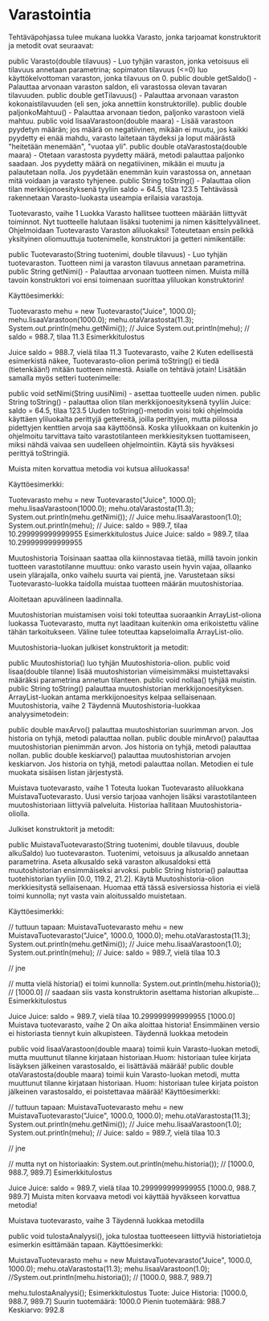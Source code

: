 # Varastointia

Tehtäväpohjassa tulee mukana luokka Varasto, jonka tarjoamat konstruktorit ja metodit ovat seuraavat:

public Varasto(double tilavuus) - Luo tyhjän varaston, jonka vetoisuus eli tilavuus annetaan parametrina; sopimaton tilavuus (<=0) luo käyttökelvottoman varaston, jonka tilavuus on 0.
public double getSaldo() - Palauttaa arvonaan varaston saldon, eli varastossa olevan tavaran tilavuuden.
public double getTilavuus() - Palauttaa arvonaan varaston kokonaistilavuuden (eli sen, joka annettiin konstruktorille).
public double paljonkoMahtuu() - Palauttaa arvonaan tiedon, paljonko varastoon vielä mahtuu.
public void lisaaVarastoon(double maara) - Lisää varastoon pyydetyn määrän; jos määrä on negatiivinen, mikään ei muutu, jos kaikki pyydetty ei enää mahdu, varasto laitetaan täydeksi ja loput määrästä "heitetään menemään", "vuotaa yli".
public double otaVarastosta(double maara) - Otetaan varastosta pyydetty määrä, metodi palauttaa paljonko saadaan. Jos pyydetty määrä on negatiivinen, mikään ei muutu ja palautetaan nolla. Jos pyydetään enemmän kuin varastossa on, annetaan mitä voidaan ja varasto tyhjenee.
public String toString() - Palauttaa olion tilan merkkijonoesityksenä tyyliin saldo = 64.5, tilaa 123.5
Tehtävässä rakennetaan Varasto-luokasta useampia erilaisia varastoja.

Tuotevarasto, vaihe 1
Luokka Varasto hallitsee tuotteen määrään liittyvät toiminnot. Nyt tuotteelle halutaan lisäksi tuotenimi ja nimen käsittelyvälineet. Ohjelmoidaan Tuotevarasto Varaston aliluokaksi! Toteutetaan ensin pelkkä yksityinen oliomuuttuja tuotenimelle, konstruktori ja getteri nimikentälle:

public Tuotevarasto(String tuotenimi, double tilavuus) - Luo tyhjän tuotevaraston. Tuotteen nimi ja varaston tilavuus annetaan parametrina.
public String getNimi() - Palauttaa arvonaan tuotteen nimen.
Muista millä tavoin konstruktori voi ensi toimenaan suorittaa yliluokan konstruktorin!

Käyttöesimerkki:

Tuotevarasto mehu = new Tuotevarasto("Juice", 1000.0);
mehu.lisaaVarastoon(1000.0);
mehu.otaVarastosta(11.3);
System.out.println(mehu.getNimi()); // Juice
System.out.println(mehu);           // saldo = 988.7, tilaa 11.3
Esimerkkitulostus

Juice
saldo = 988.7, vielä tilaa 11.3
Tuotevarasto, vaihe 2
Kuten edellisestä esimerkistä näkee, Tuotevarasto-olion perimä toString() ei tiedä (tietenkään!) mitään tuotteen nimestä. Asialle on tehtävä jotain! Lisätään samalla myös setteri tuotenimelle:

public void setNimi(String uusiNimi) - asettaa tuotteelle uuden nimen.
public String toString() - palauttaa olion tilan merkkijonoesityksenä tyyliin Juice: saldo = 64.5, tilaa 123.5
Uuden toString()-metodin voisi toki ohjelmoida käyttäen yliluokalta perittyjä gettereitä, joilla perittyjen, mutta piilossa pidettyjen kenttien arvoja saa käyttöönsä. Koska yliluokkaan on kuitenkin jo ohjelmoitu tarvittava taito varastotilanteen merkkiesityksen tuottamiseen, miksi nähdä vaivaa sen uudelleen ohjelmointiin. Käytä siis hyväksesi perittyä toStringiä.

Muista miten korvattua metodia voi kutsua aliluokassa!

Käyttöesimerkki:

Tuotevarasto mehu = new Tuotevarasto("Juice", 1000.0);
mehu.lisaaVarastoon(1000.0);
mehu.otaVarastosta(11.3);
System.out.println(mehu.getNimi()); // Juice
mehu.lisaaVarastoon(1.0);
System.out.println(mehu);           // Juice: saldo = 989.7, tilaa 10.299999999999955
Esimerkkitulostus
Juice
Juice: saldo = 989.7, tilaa 10.299999999999955

Muutoshistoria
Toisinaan saattaa olla kiinnostavaa tietää, millä tavoin jonkin tuotteen varastotilanne muuttuu: onko varasto usein hyvin vajaa, ollaanko usein ylärajalla, onko vaihelu suurta vai pientä, jne. Varustetaan siksi Tuotevarasto-luokka taidolla muistaa tuotteen määrän muutoshistoriaa.

Aloitetaan apuvälineen laadinnalla.

Muutoshistorian muistamisen voisi toki toteuttaa suoraankin ArrayList<Double>-oliona luokassa Tuotevarasto, mutta nyt laaditaan kuitenkin oma erikoistettu väline tähän tarkoitukseen. Väline tulee toteuttaa kapseloimalla ArrayList<Double>-olio.

Muutoshistoria-luokan julkiset konstruktorit ja metodit:

public Muutoshistoria() luo tyhjän Muutoshistoria-olion.
public void lisaa(double tilanne) lisää muutoshistorian viimeisimmäksi muistettavaksi määräksi parametrina annetun tilanteen.
public void nollaa() tyhjää muistin.
public String toString() palauttaa muutoshistorian merkkijonoesityksen. ArrayList-luokan antama merkkijonoesitys kelpaa sellaisenaan.
Muutoshistoria, vaihe 2
Täydennä Muutoshistoria-luokkaa analyysimetodein:

public double maxArvo() palauttaa muutoshistorian suurimman arvon. Jos historia on tyhjä, metodi palauttaa nollan.
public double minArvo() palauttaa muutoshistorian pienimmän arvon. Jos historia on tyhjä, metodi palauttaa nollan.
public double keskiarvo() palauttaa muutoshistorian arvojen keskiarvon. Jos historia on tyhjä, metodi palauttaa nollan.
Metodien ei tule muokata sisäisen listan järjestystä.

Muistava tuotevarasto, vaihe 1
Toteuta luokan Tuotevarasto aliluokkana MuistavaTuotevarasto. Uusi versio tarjoaa vanhojen lisäksi varastotilanteen muutoshistoriaan liittyviä palveluita. Historiaa hallitaan Muutoshistoria-oliolla.

Julkiset konstruktorit ja metodit:

public MuistavaTuotevarasto(String tuotenimi, double tilavuus, double alkuSaldo) luo tuotevaraston. Tuotenimi, vetoisuus ja alkusaldo annetaan parametrina. Aseta alkusaldo sekä varaston alkusaldoksi että muutoshistorian ensimmäiseksi arvoksi.
public String historia() palauttaa tuotehistorian tyyliin [0.0, 119.2, 21.2]. Käytä Muutoshistoria-olion merkkiesitystä sellaisenaan.
Huomaa että tässä esiversiossa historia ei vielä toimi kunnolla; nyt vasta vain aloitussaldo muistetaan.

Käyttöesimerkki:

// tuttuun tapaan:
MuistavaTuotevarasto mehu = new MuistavaTuotevarasto("Juice", 1000.0, 1000.0);
mehu.otaVarastosta(11.3);
System.out.println(mehu.getNimi()); // Juice
mehu.lisaaVarastoon(1.0);
System.out.println(mehu);           // Juice: saldo = 989.7, vielä tilaa 10.3

// jne

// mutta vielä historia() ei toimi kunnolla:
System.out.println(mehu.historia()); // [1000.0]
// saadaan siis vasta konstruktorin asettama historian alkupiste...
Esimerkkitulostus

Juice
Juice: saldo = 989.7, vielä tilaa 10.299999999999955
[1000.0]
Muistava tuotevarasto, vaihe 2
On aika aloittaa historia! Ensimmäinen versio ei historiasta tiennyt kuin alkupisteen. Täydennä luokkaa metodein

public void lisaaVarastoon(double maara) toimii kuin Varasto-luokan metodi, mutta muuttunut tilanne kirjataan historiaan.Huom: historiaan tulee kirjata lisäyksen jälkeinen varastosaldo, ei lisättävää määrää!
public double otaVarastosta(double maara) toimii kuin Varasto-luokan metodi, mutta muuttunut tilanne kirjataan historiaan. Huom: historiaan tulee kirjata poiston jälkeinen varastosaldo, ei poistettavaa määrää!
Käyttöesimerkki:

// tuttuun tapaan:
MuistavaTuotevarasto mehu = new MuistavaTuotevarasto("Juice", 1000.0, 1000.0);
mehu.otaVarastosta(11.3);
System.out.println(mehu.getNimi()); // Juice
mehu.lisaaVarastoon(1.0);
System.out.println(mehu);           // Juice: saldo = 989.7, vielä tilaa 10.3

// jne

// mutta nyt on historiaakin:
System.out.println(mehu.historia()); // [1000.0, 988.7, 989.7]
Esimerkkitulostus

Juice
Juice: saldo = 989.7, vielä tilaa 10.299999999999955
[1000.0, 988.7, 989.7]
Muista miten korvaava metodi voi käyttää hyväkseen korvattua metodia!

Muistava tuotevarasto, vaihe 3
Täydennä luokkaa metodilla

public void tulostaAnalyysi(), joka tulostaa tuotteeseen liittyviä historiatietoja esimerkin esittämään tapaan.
Käyttöesimerkki:

MuistavaTuotevarasto mehu = new MuistavaTuotevarasto("Juice", 1000.0, 1000.0);
mehu.otaVarastosta(11.3);
mehu.lisaaVarastoon(1.0);
//System.out.println(mehu.historia()); // [1000.0, 988.7, 989.7]

mehu.tulostaAnalyysi();
Esimerkkitulostus
Tuote: Juice
Historia: [1000.0, 988.7, 989.7]
Suurin tuotemäärä: 1000.0
Pienin tuotemäärä: 988.7
Keskiarvo: 992.8
